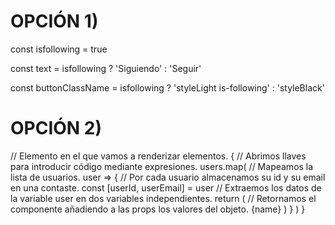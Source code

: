 # OPCIÓN 1)

const isfollowing = true

const text = isfollowing 
  ? 'Siguiendo' 
  : 'Seguir'

const buttonClassName = isfollowing 
  ? 'styleLight is-following'
  : 'styleBlack'



# OPCIÓN 2)

<section className="participantes">       // Elemento en el que vamos a renderizar elementos.
  {                                       // Abrimos llaves para introducir código mediante expresiones.
    users.map(                            // Mapeamos la lista de usuarios.
      user => {                           // Por cada usuario almacenamos su id y su email en una contaste.
        const [userId, userEmail] = user  // Extraemos los datos de la variable user en dos variables independientes.
        return (                          // Retornamos el componente añadiendo a las props los valores del objeto.
          <TwitterFollowCard  
            key={userId}                  // Añadimos una clave única para ayudar a React a identificar elementos en la lista.
            userId={userId}
            userEmail={userEmail}
          >
            {name}
          </TwitterFollowCard>
        )
      }                      
    )
  }
</section>
